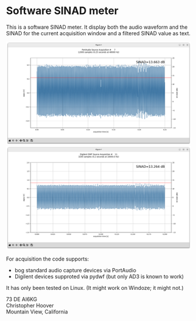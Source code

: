 # Software SINAD meter

This is a software SINAD meter.  It display both the audio waveform
and the SINAD for the current acquisition window and a filtered SINAD
value as text.

![Image](images/running-on-portaudio.png)
![Image](images/running-on-pydwf-on-ad3.png)

For acquisition the code supports:
- bog standard audio capture devices via PortAudio
- Digilent devices supproted via pydwf (but only AD3 is known to work)

It has only been tested on Linux.  (It might work on Windoze; it might not.)


73 DE AI6KG<br />
Christopher Hoover<br />
Mountain View, California

